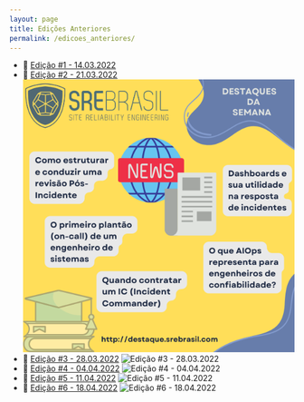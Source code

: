 ```yaml
---
layout: page
title: Edições Anteriores
permalink: /edicoes_anteriores/
---
```


- :newspaper: [Edição #1 - 14.03.2022](edicao1.md)
- :newspaper: [Edição #2 - 21.03.2022](edicao2.md)
  ![Edição #2 - 21.03.2022](/assets/SRE%20Brasil%20Noticias%202.png)
- :newspaper: [Edição #3 - 28.03.2022](edicao3.md)
  ![Edição #3 - 28.03.2022](/assets/SRE%20Brasil%20Notícias%203.png)
- :newspaper: [Edição #4 - 04.04.2022](edicao4.md)
  ![Edição #4 - 04.04.2022](/assets/SRE%20Brasil%20Notícias%204.png)
- :newspaper: [Edição #5 - 11.04.2022](edicao5.md)
  ![Edição #5 - 11.04.2022](/assets/SRE%20Brasil%20Notícias%205.png)
- :newspaper: [Edição #6 - 18.04.2022](edicao6.md)
  ![Edição #6 - 18.04.2022](/assets/SRE%20Brasil%20Notícias%206.png)
